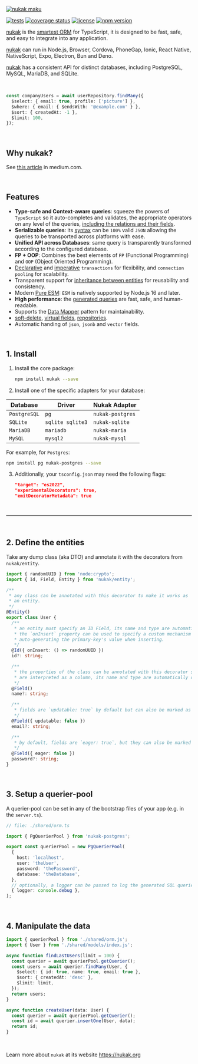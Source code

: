 <!-- ![code](/assets/code.webp 'code') -->

[![nukak maku](https://nukak.org/nukak-maku.jpg)](https://nukak.org)

[![tests](https://github.com/rogerpadilla/nukak/actions/workflows/tests.yml/badge.svg)](https://github.com/rogerpadilla/nukak) [![coverage status](https://coveralls.io/repos/rogerpadilla/nukak/badge.svg?branch=main)](https://coveralls.io/r/rogerpadilla/nukak?branch=main) [![license](https://img.shields.io/badge/license-MIT-blue.svg)](https://github.com/rogerpadilla/nukak/blob/main/LICENSE) [![npm version](https://badge.fury.io/js/nukak.svg)](https://badge.fury.io/js/nukak)

[nukak](https://nukak.org) is the [smartest ORM](https://medium.com/@rogerpadillac/in-search-of-the-perfect-orm-e01fcc9bce3d) for TypeScript, it is designed to be fast, safe, and easy to integrate into any application.

[nukak](https://nukak.org) can run in Node.js, Browser, Cordova, PhoneGap, Ionic, React Native, NativeScript, Expo, Electron, Bun and Deno.

[nukak](https://nukak.org) has a consistent API for distinct databases, including PostgreSQL, MySQL, MariaDB, and SQLite.

&nbsp;

```ts
const companyUsers = await userRepository.findMany({
  $select: { email: true, profile: ['picture'] },
  $where: { email: { $endsWith: '@example.com' } },
  $sort: { createdAt: -1 },
  $limit: 100,
});
```

&nbsp;

## Why nukak?

See [this article](https://medium.com/@rogerpadillac/in-search-of-the-perfect-orm-e01fcc9bce3d) in medium.com.

&nbsp;

## Features

- **Type-safe and Context-aware queries**: squeeze the powers of `TypeScript` so it auto-completes and validates, the appropriate operators on any level of the queries, [including the relations and their fields](https://www.nukak.org/docs/querying-relations).
- **Serializable queries**: its [syntax](https://nukak.org/docs/querying-logical-operators) can be `100%` valid `JSON` allowing the queries to be transported across platforms with ease.
- **Unified API across Databases**: same query is transparently transformed according to the configured database.
- **FP + OOP**: Combines the best elements of `FP` (Functional Programming) and `OOP` (Object Oriented Programming).
- [Declarative](https://nukak.org/docs/transactions-declarative) and [imperative](https://nukak.org/docs/transactions-imperative) `transactions` for flexibility, and `connection pooling` for scalability.
- Transparent support for [inheritance between entities](https://nukak.org/docs/entities-inheritance) for reusability and consistency.
- Modern [Pure ESM](https://gist.github.com/sindresorhus/a39789f98801d908bbc7ff3ecc99d99c): `ESM` is natively supported by Node.js 16 and later.
- **High performance**: the [generated queries](https://www.nukak.org/docs/querying-logical-operators) are fast, safe, and human-readable.
- Supports the [Data Mapper](https://en.wikipedia.org/wiki/Data_mapper_pattern) pattern for maintainability.
- [soft-delete](https://nukak.org/docs/entities-soft-delete), [virtual fields](https://nukak.org/docs/entities-virtual-fields), [repositories](https://nukak.org/docs/querying-repository).
- Automatic handing of `json`, `jsonb` and `vector` fields.

&nbsp;

## 1. Install

1. Install the core package:

   ```sh
   npm install nukak --save
   ```

2. Install one of the specific adapters for your database:

| Database     | Driver           | Nukak Adapter    |
| ------------ | ---------------- | ---------------- |
| `PostgreSQL` | `pg`             | `nukak-postgres` |
| `SQLite`     | `sqlite sqlite3` | `nukak-sqlite`   |
| `MariaDB`    | `mariadb`        | `nukak-maria`    |
| `MySQL`      | `mysql2`         | `nukak-mysql`    |

For example, for `Postgres`:

```sh
npm install pg nukak-postgres --save
```

3. Additionally, your `tsconfig.json` may need the following flags:

   ```json
   "target": "es2022",
   "experimentalDecorators": true,
   "emitDecoratorMetadata": true
   ```

&nbsp;

---

&nbsp;

## 2. Define the entities

Take any dump class (aka DTO) and annotate it with the decorators from `nukak/entity`.

```ts
import { randomUUID } from 'node:crypto';
import { Id, Field, Entity } from 'nukak/entity';

/**
 * any class can be annotated with this decorator to make it works as
 * an entity.
 */
@Entity()
export class User {
  /**
   * an entity must specify an ID Field, its name and type are automatically detected.
   * the `onInsert` property can be used to specify a custom mechanism for
   * auto-generating the primary-key's value when inserting.
   */
  @Id({ onInsert: () => randomUUID })
  id?: string;

  /**
   * the properties of the class can be annotated with this decorator so they
   * are interpreted as a column, its name and type are automatically detected.
   */
  @Field()
  name?: string;

  /**
   * fields are `updatable: true` by default but can also be marked as `updatable: false` so they can only be inserted and read after.
   */
  @Field({ updatable: false })
  email?: string;

  /**
   * by default, fields are `eager: true`, but they can also be marked as `eager: false` (aka lazy fields).
   */
  @Field({ eager: false })
  password?: string;
}
```

&nbsp;

## 3. Setup a querier-pool

A querier-pool can be set in any of the bootstrap files of your app (e.g. in the `server.ts`).

```ts
// file: ./shared/orm.ts

import { PgQuerierPool } from 'nukak-postgres';

export const querierPool = new PgQuerierPool(
  {
    host: 'localhost',
    user: 'theUser',
    password: 'thePassword',
    database: 'theDatabase',
  },
  // optionally, a logger can be passed to log the generated SQL queries
  { logger: console.debug },
);
```

&nbsp;

## 4. Manipulate the data

```ts
import { querierPool } from './shared/orm.js';
import { User } from './shared/models/index.js';

async function findLastUsers(limit = 100) {
  const querier = await querierPool.getQuerier();
  const users = await querier.findMany(User, {
    $select: { id: true, name: true, email: true },
    $sort: { createdAt: 'desc' },
    $limit: limit,
  });
  return users;
}

async function createUser(data: User) {
  const querier = await querierPool.getQuerier();
  const id = await querier.insertOne(User, data);
  return id;
}
```

&nbsp;

Learn more about `nukak` at its website https://nukak.org
